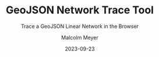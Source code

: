 ---
layout: project
title: GeoJSON Network Trace Tool
subtitle: Trace a GeoJSON Linear Network in the Browser
author: Malcolm Meyer
img: geojson-trace.png
tags:
  - mapbox
  - web maps
categories: 
 - projects
date: 2023-09-23
published: true
project:
  - 
    url: https://reyemtm.github.io/geojson-network-control/#4
    iframe: https://reyemtm.github.io/geojson-network-control/#4
    repo: https://github.com/reyemtm/geojson-network-control
    images: ["geojson-trace"]
    description: "GeoJSON Network Trace is a Mapbox GL JS plugin which enables upstream and downstream network tracing for seamless point and linear GeoJSON data. It was created as a quick and simple method to validate linear storm and sewer networks. In the original version I utilized TurfJS and `booleanPointOnLine()`, however this was too resource intensive. I swapped this method out for a simple for loop on the coordinate array of each line in the network to check for the existence of the origin point.
    

    For more background on this tool see [this blog post](/blog/network-tracing-with-turfjs/)."
    client: "Employer"
---
